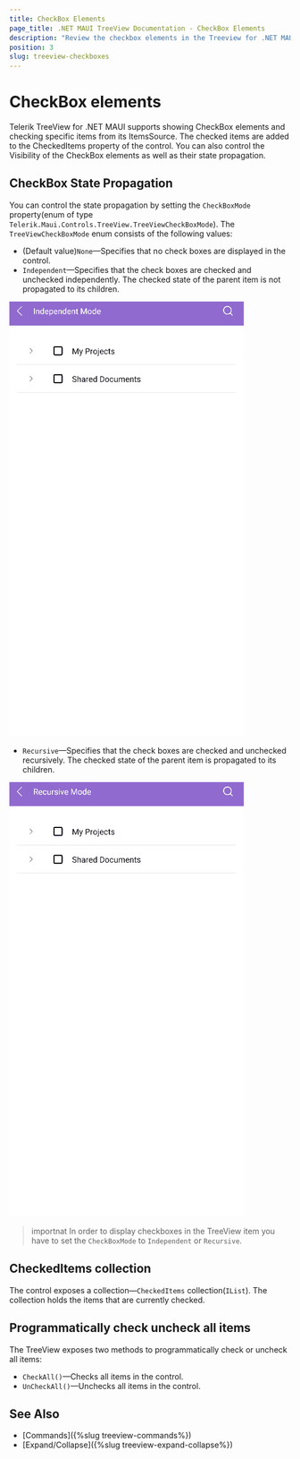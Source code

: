 ```yaml
---
title: CheckBox Elements
page_title: .NET MAUI TreeView Documentation - CheckBox Elements
description: "Review the checkbox elements in the Treeview for .NET MAUI."
position: 3
slug: treeview-checkboxes
---
```


# CheckBox elements

Telerik TreeView for .NET MAUI supports showing CheckBox elements and checking specific items from its ItemsSource. The checked items are added to the CheckedItems property of the control. You can also control the Visibility of the CheckBox elements as well as their state propagation.

## CheckBox State Propagation

You can control the state propagation by setting the `CheckBoxMode` property(enum of type `Telerik.Maui.Controls.TreeView.TreeViewCheckBoxMode`). The `TreeViewCheckBoxMode` enum consists of the following values:

* (Default value)`None`&mdash;Specifies that no check boxes are displayed in the control.
* `Independent`&mdash;Specifies that the check boxes are checked and unchecked independently. The checked state of the parent item is not propagated to its children.

![.NET MAUI Treeview Independent](images/treeview-independent-mode.gif)

* `Recursive`&mdash;Specifies that the check boxes are checked and unchecked recursively. The checked state of the parent item is propagated to its children.

![.NET MAUI Treeview Recursive](images/treeview-recursive-mode.gif)

>importnat In order to display checkboxes in the TreeView item you have to set the `CheckBoxMode` to `Independent` or `Recursive`.

## CheckedItems collection

The control exposes a collection&mdash;`CheckedItems` collection(`IList`). The collection holds the items that are currently checked.

## Programmatically check uncheck all items

The TreeView exposes two methods to programmatically check or uncheck all items:

* `CheckAll()`&mdash;Checks all items in the control.
* `UnCheckAll()`&mdash;Unchecks all items in the control.

## See Also

* [Commands]({%slug treeview-commands%})
* [Expand/Collapse]({%slug treeview-expand-collapse%})
